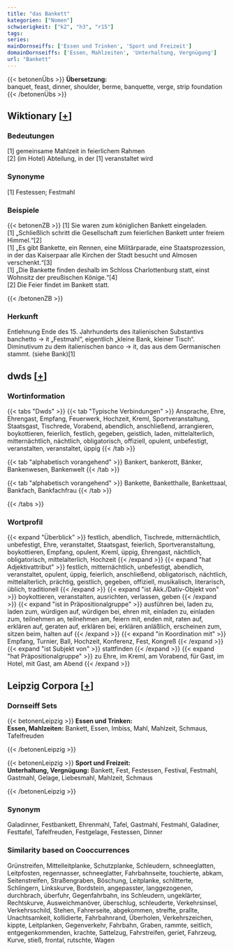 ```yaml
---
title: "das Bankett"
kategorien: ["Nomen"]
schwierigkeit: ["k2", "h3", "r15"]
tags:
series:
mainDornseiffs: ['Essen und Trinken', 'Sport und Freizeit']
domainDornseiffs: ['Essen, Mahlzeiten', 'Unterhaltung, Vergnügung']
url: "Bankett"
---
```


{{< betonenÜbs >}}
**Übersetzung:**  
banquet, feast, dinner, shoulder, berme, banquette, verge, strip foundation  
{{< /betonenÜbs >}}

## Wiktionary [[+](https://de.wiktionary.org/wiki/Bankett)]

### Bedeutungen
[1] gemeinsame Mahlzeit in feierlichem Rahmen  
[2] (im Hotel) Abteilung, in der [1] veranstaltet wird  

### Synonyme
[1] Festessen; Festmahl  

### Beispiele
{{< betonenZB >}}
[1] Sie waren zum königlichen Bankett eingeladen.  
[1] „Schließlich schritt die Gesellschaft zum feierlichen Bankett unter freiem Himmel.“[2]  
[1] „Es gibt Bankette, ein Rennen, eine Militärparade, eine Staatsprozession, in der das Kaiserpaar alle Kirchen der Stadt besucht und Almosen verschenkt.“[3]  
[1] „Die Bankette finden deshalb im Schloss Charlottenburg statt, einst Wohnsitz der preußischen Könige.“[4]  
[2] Die Feier findet im Bankett statt.  

{{< /betonenZB >}}
### Herkunft
Entlehnung Ende des 15. Jahrhunderts des italienischen Substantivs banchetto → it „Festmahl“, eigentlich „kleine Bank, kleiner Tisch“. Diminutivum zu dem italienischen banco → it, das aus dem Germanischen stammt. (siehe Bank)[1]  



## dwds [[+](https://www.dwds.de/wb/Bankett)]

### Wortinformation
{{< tabs "Dwds" >}}
{{< tab "Typische Verbindungen" >}}
Ansprache, Ehre, Ehrengast, Empfang, Feuerwerk, Hochzeit, Kreml, Sportveranstaltung, Staatsgast, Tischrede, Vorabend, abendlich, anschließend, arrangieren, boykottieren, feierlich, festlich, gegeben, geistlich, laden, mittelalterlich, mitternächtlich, nächtlich, obligatorisch, offiziell, opulent, unbefestigt, veranstalten, veranstaltet, üppig
{{< /tab >}}

{{< tab "alphabetisch vorangehend" >}}
Bankert, bankerott, Bänker, Bankenwesen, Bankenwelt
{{< /tab >}}

{{< tab "alphabetisch vorangehend" >}}
Bankette, Banketthalle, Bankettsaal, Bankfach, Bankfachfrau
{{< /tab >}}

{{< /tabs >}}

### Wortprofil
{{< expand "Überblick" >}} festlich, abendlich, Tischrede, mitternächtlich, unbefestigt, Ehre, veranstaltet, Staatsgast, feierlich, Sportveranstaltung, boykottieren, Empfang, opulent, Kreml, üppig, Ehrengast, nächtlich, obligatorisch, mittelalterlich, Hochzeit {{< /expand >}}
{{< expand "hat Adjektivattribut" >}} festlich, mitternächtlich, unbefestigt, abendlich, veranstaltet, opulent, üppig, feierlich, anschließend, obligatorisch, nächtlich, mittelalterlich, prächtig, geistlich, gegeben, offiziell, musikalisch, literarisch, üblich, traditionell {{< /expand >}}
{{< expand "ist Akk./Dativ-Objekt von" >}} boykottieren, veranstalten, ausrichten, verlassen, geben {{< /expand >}}
{{< expand "ist in Präpositionalgruppe" >}} ausführen bei, laden zu, laden zum, würdigen auf, würdigen bei, ehren mit, einladen zu, einladen zum, teilnehmen an, teilnehmen am, feiern mit, enden mit, raten auf, erklären auf, geraten auf, erklären bei, erklären anläßlich, erscheinen zum, sitzen beim, halten auf {{< /expand >}}
{{< expand "in Koordination mit" >}} Empfang, Turnier, Ball, Hochzeit, Konferenz, Fest, Kongreß {{< /expand >}}
{{< expand "ist Subjekt von" >}} stattfinden {{< /expand >}}
{{< expand "hat Präpositionalgruppe" >}} zu Ehre, im Kreml, am Vorabend, für Gast, im Hotel, mit Gast, am Abend {{< /expand >}}

## Leipzig Corpora [[+](https://corpora.uni-leipzig.de/en/res?word=Bankett&corpusId=deu_newscrawl-public_2018)]

### Dornseiff Sets
{{< betonenLeipzig >}}
**Essen und Trinken:**  
**Essen, Mahlzeiten:** Bankett, Essen, Imbiss, Mahl, Mahlzeit, Schmaus, Tafelfreuden  

{{< /betonenLeipzig >}}


{{< betonenLeipzig >}}
**Sport und Freizeit:**  
**Unterhaltung, Vergnügung:** Bankett, Fest, Festessen, Festival, Festmahl, Gastmahl, Gelage, Liebesmahl, Mahlzeit, Schmaus  

{{< /betonenLeipzig >}}

### Synonym
Galadinner, Festbankett, Ehrenmahl, Tafel, Gastmahl, Festmahl, Galadiner, Festtafel, Tafelfreuden, Festgelage, Festessen, Dinner


### Similarity based on Cooccurrences
Grünstreifen, Mittelleitplanke, Schutzplanke, Schleudern, schneeglatten, Leitpfosten, regennasser, schneeglatter, Fahrbahnseite, touchierte, abkam, Seitenstreifen, Straßengraben, Böschung, Leitplanke, schlitterte, Schlingern, Linkskurve, Bordstein, angepasster, langgezogenen, durchbrach, überfuhr, Gegenfahrbahn, ins Schleudern, ungeklärter, Rechtskurve, Ausweichmanöver, überschlug, schleuderte, Verkehrsinsel, Verkehrsschild, Stehen, Fahrerseite, abgekommen, streifte, prallte, Unachtsamkeit, kollidierte, Fahrbahnrand, Überholen, Verkehrszeichen, kippte, Leitplanken, Gegenverkehr, Fahrbahn, Graben, rammte, seitlich, entgegenkommenden, krachte, Sattelzug, Fahrstreifen, geriet, Fahrzeug, Kurve, stieß, frontal, rutschte, Wagen

